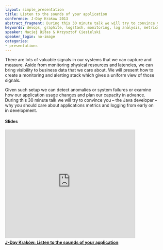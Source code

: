 ```yaml
---
layout: simple_presentation
title: Listen to the sounds of your application
conference: J-Day Krakow 2013
abstract_fragment: During this 30 minute talk we will try to convince you – the Java developer – why you should care about applications metrics and logging
keywords: devops, graphite, logstash, monitoring, log analysis, metrics, kibana
speaker: Maciej Biłas & Krzysztof Ciesielski
speaker_login: no-image
categories:
- presentations
---
```


There are lots of valuable signals in our systems that we can capture and measure. Aside from monitoring physical
resources and latencies, we can bring visibility to business data that we care about. We will present how to create
a monitoring and alerting stack which gives a uniform view of those signals.

Given such setup we can detect anomalies or system failures or examine how our application usage changes and plan
our capacity in advance. During this 30 minute talk we will try to convince you – the Java developer – why you should care
about applications metrics and logging from early on in development.

<h4>Slides</h4>
<iframe src="https://www.slideshare.net/slideshow/embed_code/28318940" width="427" height="356" frameborder="0" marginwidth="0" marginheight="0" scrolling="no" style="border:1px solid #CCC;border-width:1px 1px 0;margin-bottom:5px" allowfullscreen> </iframe> <div style="margin-bottom:5px"> <strong> <a href="https://www.slideshare.net/maciejb/j-day-listening-to-your-app" title="J-Day Kraków: Listen to the sounds of your application" target="_blank">J-Day Kraków: Listen to the sounds of your application</a> </strong></div>
